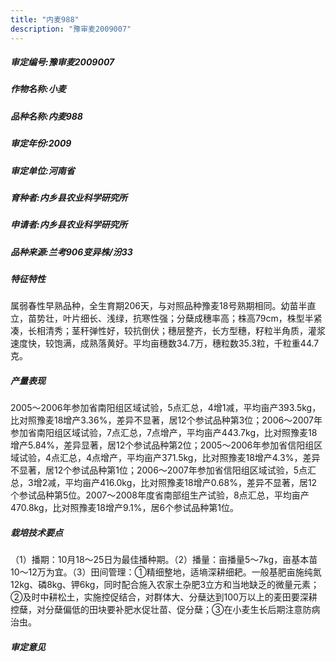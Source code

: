 ```yaml
---
title: "内麦988"
description: "豫审麦2009007"
---
```

##### 审定编号:豫审麦2009007

##### 作物名称:小麦

##### 品种名称:内麦988

##### 审定年份:2009

##### 审定单位:河南省

##### 育种者:内乡县农业科学研究所

##### 申请者:内乡县农业科学研究所

##### 品种来源:兰考906变异株/汾33


##### 特征特性
属弱春性早熟品种，全生育期206天，与对照品种豫麦18号熟期相同。幼苗半直立，苗势壮，叶片细长、浅绿，抗寒性强；分蘖成穗率高；株高79cm，株型半紧凑，长相清秀；茎秆弹性好，较抗倒伏；穗层整齐，长方型穗，籽粒半角质，灌浆速度快，较饱满，成熟落黄好。平均亩穗数34.7万，穗粒数35.3粒，千粒重44.7克。


##### 产量表现
2005～2006年参加省南阳组区域试验，5点汇总，4增1减，平均亩产393.5kg，比对照豫麦18增产3.36%，差异不显著，居12个参试品种第3位；2006～2007年参加省南阳组区域试验，7点汇总，7点增产，平均亩产443.7kg，比对照豫麦18增产5.84%，差异显著，居12个参试品种第2位；2005～2006年参加省信阳组区域试验，4点汇总，4点增产，平均亩产371.5kg，比对照豫麦18增产4.3%，差异不显著，居12个参试品种第1位；2006～2007年参加省信阳组区域试验，5点汇总，3增2减，平均亩产416.0kg，比对照豫麦18增产0.68%，差异不显著，居12个参试品种第5位。2007～2008年度省南部组生产试验，8点汇总，平均亩产470.8kg，比对照豫麦18增产9.1%，居6个参试品种第1位。


##### 栽培技术要点
（1）播期：10月18～25日为最佳播种期。（2）播量：亩播量5～7kg，亩基本苗10～12万为宜。（3）田间管理：①精细整地，适墒深耕细耙。一般基肥亩施纯氮12kg、磷8kg、钾6kg，同时配合施入农家土杂肥3立方和当地缺乏的微量元素；②及时中耕松土，实施控促结合，对群体大、分蘖达到100万以上的麦田要深耕控蘖，对分蘖偏低的田块要补肥水促壮苗、促分蘖；③在小麦生长后期注意防病治虫。


##### 审定意见

